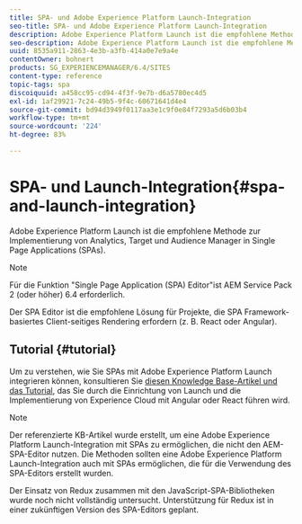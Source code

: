 ```yaml
---
title: SPA- und Adobe Experience Platform Launch-Integration
seo-title: SPA- und Adobe Experience Platform Launch-Integration
description: Adobe Experience Platform Launch ist die empfohlene Methode zur Implementierung von Analytics, Target und Audience Manager in SPAs.
seo-description: Adobe Experience Platform Launch ist die empfohlene Methode zur Implementierung von Analytics, Target und Audience Manager in SPAs.
uuid: 8535a911-2863-4e3b-a3fb-414a0e7e9a4e
contentOwner: bohnert
products: SG_EXPERIENCEMANAGER/6.4/SITES
content-type: reference
topic-tags: spa
discoiquuid: a458cc95-cd94-4f3f-9e7b-d6a5780ec4d5
exl-id: 1af29921-7c24-49b5-9f4c-60671641d4e4
source-git-commit: bd94d3949f0117aa3e1c9f0e84f7293a5d6b03b4
workflow-type: tm+mt
source-wordcount: '224'
ht-degree: 83%

---
```


# SPA- und Launch-Integration{#spa-and-launch-integration}

Adobe Experience Platform Launch ist die empfohlene Methode zur Implementierung von Analytics, Target und Audience Manager in Single Page Applications (SPAs).

>[!NOTE]
>
>Für die Funktion &quot;Single Page Application (SPA) Editor&quot;ist AEM Service Pack 2 (oder höher) 6.4 erforderlich.
>
>Der SPA Editor ist die empfohlene Lösung für Projekte, die SPA Framework-basiertes Client-seitiges Rendering erfordern (z. B. React oder Angular).

## Tutorial {#tutorial}

Um zu verstehen, wie Sie SPAs mit Adobe Experience Platform Launch integrieren können, konsultieren Sie [diesen Knowledge Base-Artikel und das Tutorial](https://helpx.adobe.com/de/experience-manager/kt/integration/using/launch-reference-architecture-SPA-tutorial-implement.html), das Sie durch die Einrichtung von Launch und die Implementierung von Experience Cloud mit Angular oder React führen wird.

>[!NOTE]
>
>Der referenzierte KB-Artikel wurde erstellt, um eine Adobe Experience Platform Launch-Integration mit SPAs zu ermöglichen, die nicht den AEM-SPA-Editor nutzen. Die Methoden sollten eine Adobe Experience Platform Launch-Integration auch mit SPAs ermöglichen, die für die Verwendung des SPA-Editors erstellt wurden.
>
>Der Einsatz von Redux zusammen mit den JavaScript-SPA-Bibliotheken wurde noch nicht vollständig untersucht. Unterstützung für Redux ist in einer zukünftigen Version des SPA-Editors geplant.
